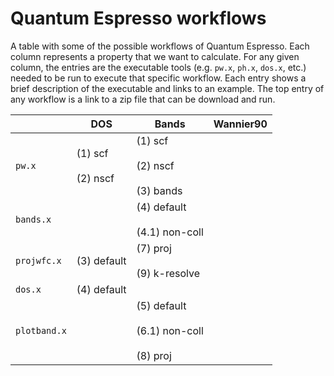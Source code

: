 # Quantum Espresso workflows

A table with some of the possible workflows of Quantum Espresso.
Each column represents a property that we want to calculate.
For any given column, the entries are the executable tools (e.g. `pw.x`, `ph.x`, `dos.x`, etc.) needed to be run to execute that specific workflow.
Each entry shows a brief description of the executable and links to an example.
The top entry of any workflow is a link to a zip file that can be download and run.

|            | DOS                     | Bands                                                   | Wannier90 |
|------------|-------------------------|---------------------------------------------------------|-----------|
|`pw.x`      | (1) scf<br><br>(2) nscf | (1) scf <br><br> (2) nscf <br><br> (3) bands            |           |
|`bands.x`   |                         | (4) default <br><br> (4.1) non-coll                     |           |
|`projwfc.x` | (3) default             | (7) proj <br><br> (9) k-resolve                         |           |
|`dos.x`     | (4) default             |                                                         |           |
|`plotband.x`|                         | (5) default <br><br> (6.1) non-coll <br><br> (8) proj   |           |

